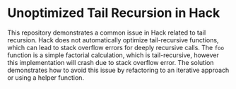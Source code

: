 # Unoptimized Tail Recursion in Hack

This repository demonstrates a common issue in Hack related to tail recursion.  Hack does not automatically optimize tail-recursive functions, which can lead to stack overflow errors for deeply recursive calls.  The `foo` function is a simple factorial calculation, which is tail-recursive, however this implementation will crash due to stack overflow error. The solution demonstrates how to avoid this issue by refactoring to an iterative approach or using a helper function.